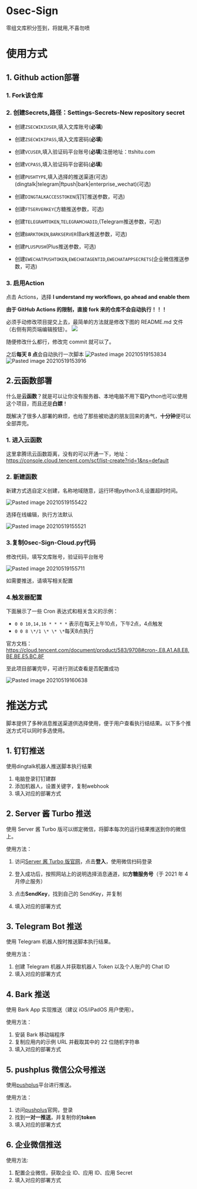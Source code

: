 # 0sec-Sign

零组文库积分签到，将就用,不喜勿喷

# 使用方式

## 1. Github action部署

### 1. Fork该仓库

### 2. 创建Secrets,路径：Settings-Secrets-New repository secret

-   创建`ZSECWIKIUSER`,填入文库账号(**必填**)

-   创建`ZSECWIKIPASS`,填入文库密码(**必填**)

-   创建`VCUSER`,填入验证码平台账号(**必填**)注册地址：ttshitu.com

-   创建`VCPASS`,填入验证码平台密码(**必填**)

-   创建`PUSHTYPE`,填入选择的推送渠道(可选)(dingtalk|telegram|ftpush|bark|enterprise\_wechat)(可选)

-   创建`DINGTALKACCESSTOKEN`(钉钉推送参数，可选)

-   创建`FTSERVERKEY`(方糖推送参数，可选)

-   创建`TELEGRAMTOKEN`,`TELEGRAMCHADID`,(Telegram推送参数，可选)

-   创建`BARKTOKEN`,`BARKSERVER`(Bark推送参数，可选)

-   创建`PLUSPUSH`(Plus推送参数，可选)

-   创建`EWECHATPUSHTOKEN`,`EWECHATAGENTID`,`EWECHATAPPSECRETS`(企业微信推送参数，可选)

### 3. 启用Action

点击 Actions，选择 **I understand my workflows, go ahead and enable them**

**由于 GitHub Actions 的限制，直接 fork 来的仓库不会自动执行！！！**

必须手动修改项目提交上去，最简单的方法就是修改下图的 README.md 文件（右侧有网页端编辑按钮）。
![](https://github.com/l1angfeng/0sec-Sign/blob/main/Readme/images/Pasted%20image%2020210519153752.png)

随便修改什么都行，修改完 commit 就可以了。

之后**每天 8 点**会自动执行一次脚本
![Pasted image 20210519153834](https://github.com/l1angfeng/0sec-Sign/blob/main/Readme/images/Pasted%20image%2020210519153834.png)
![Pasted image 20210519153916](https://github.com/l1angfeng/0sec-Sign/blob/main/Readme/images/Pasted%20image%2020210519153916.png)

## 2.云函数部署

什么是**云函数**？就是可以让你没有服务器、本地电脑不用下载Python也可以使用这个项目，而且还是**白嫖**！

既解决了很多人部署的麻烦，也给了那些被劝退的朋友回来的勇气，**十分钟**便可以全部弄完。

### 1. 进入云函数

这里拿腾讯云函数距离，没有的可以开通一下，地址：https://console.cloud.tencent.com/scf/list-create?rid=1&ns=default

### 2. 新建函数

新建方式选自定义创建，名称地域随意，运行环境python3.6,设置超时时间。

![Pasted image 20210519155422](https://github.com/l1angfeng/0sec-Sign/blob/main/Readme/images/Pasted%20image%2020210519155422.png)

选择在线编辑，执行方法默认

![Pasted image 20210519155521](https://github.com/l1angfeng/0sec-Sign/blob/main/Readme/images/Pasted%20image%2020210519155521.png)

### 3.复制0sec-Sign-Cloud.py代码

修改代码，填写文库账号，验证码平台账号

![Pasted image 20210519155711](https://github.com/l1angfeng/0sec-Sign/blob/main/Readme/images/Pasted%20image%2020210519155711.png)

如需要推送，请填写相关配置

### 4.触发器配置

下面展示了一些 Cron 表达式和相关含义的示例：

-   `0 0 10,14,16 * * * *` 表示在每天上午10点，下午2点，4点触发
-   `0 0 8 \*/1 \* \* \*`每天8点执行

官方文档：https://cloud.tencent.com/document/product/583/9708#cron-.E8.A1.A8.E8.BE.BE.E5.BC.8F

至此项目部署完毕，可进行测试查看是否配置成功

![Pasted image 20210519160638](https://github.com/l1angfeng/0sec-Sign/blob/main/Readme/images/Pasted%20image%2020210519160638.png)

# 推送方式

脚本提供了多种消息推送渠道供选择使用，便于用户查看执行结结果。以下多个推送方式可以同时多选使用。

## 1. 钉钉推送

使用dingtalk机器人推送脚本执行结果

1. 电脑登录钉钉建群
2. 添加机器人，设置关键字，复制webhook
3. 填入对应的部署方式

## 2. Server 酱 Turbo 推送

使用 Server 酱 Turbo 版可以绑定微信，将脚本每次的运行结果推送到你的微信上。

使用方法：

1.  访问[Server 酱 Turbo 版官网](https://sct.ftqq.com/)，点击**登入**，使用微信扫码登录

2.  登入成功后，按照网站上的说明选择消息通道，如**方糖服务号**（于 2021 年 4 月停止服务）

3.  点击**SendKey**，找到自己的 SendKey，并复制
4.  填入对应的部署方式

## 3. Telegram Bot 推送

使用 Telegram 机器人按时推送脚本执行结果。

使用方法：

1.  创建 Telegram 机器人并获取机器人 Token 以及个人账户的 Chat ID
2.  填入对应的部署方式

## 4. Bark 推送

使用 Bark App 实现推送（建议 iOS/iPadOS 用户使用）。

使用方法：

1.  安装 Bark 移动端程序
2.  复制应用内的示例 URL 并截取其中的 22 位随机字符串
3.  填入对应的部署方式

## 5. pushplus 微信公众号推送

使用[pushplus](http://www.pushplus.plus/)平台进行推送。

使用方法：

1.  访问[pushplus](http://www.pushplus.plus/)官网，登录
2.  找到**一对一推送**，并复制你的**token**
3.  填入对应的部署方式

## 6. 企业微信推送

使用方法:

1.  配置企业微信，获取企业 ID、应用 ID、应用 Secret
2.  填入对应的部署方式



